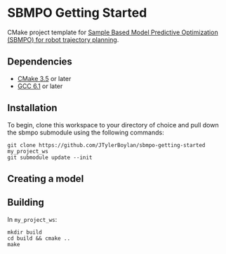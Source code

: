 # SBMPO Getting Started

CMake project template for [Sample Based Model Predictive Optimization (SBMPO) for robot trajectory planning](https://github.com/JTylerBoylan/sbmpo).

## Dependencies
- [CMake 3.5](https://cmake.org/install/) or later
- [GCC 6.1](https://gcc.gnu.org/) or later

## Installation
To begin, clone this workspace to your directory of choice and pull down the sbmpo submodule using the following commands:
```
git clone https://github.com/JTylerBoylan/sbmpo-getting-started my_project_ws
git submodule update --init
```

## Creating a model

## Building
In `my_project_ws`:
```
mkdir build
cd build && cmake ..
make
```
